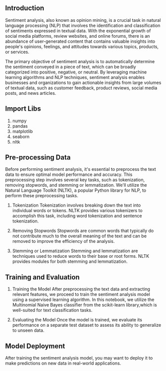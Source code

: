 ## Introduction
Sentiment analysis, also known as opinion mining, is a crucial task in natural language processing (NLP) that involves the identification and classification of sentiments expressed in textual data. With the exponential growth of social media platforms, review websites, and online forums, there is an abundance of user-generated content that contains valuable insights into people's opinions, feelings, and attitudes towards various topics, products, or services.

The primary objective of sentiment analysis is to automatically determine the sentiment conveyed in a piece of text, which can be broadly categorized into positive, negative, or neutral. By leveraging machine learning algorithms and NLP techniques, sentiment analysis enables businesses and organizations to gain actionable insights from large volumes of textual data, such as customer feedback, product reviews, social media posts, and news articles.

## Import Libs
1. numpy
2. pandas
3. matplotlib
4. seaborn
5. nltk

## Pre-processing Data
Before performing sentiment analysis, it's essential to preprocess the text data to ensure optimal model performance and accuracy. 
This preprocessing step involves several key tasks, such as tokenization, removing stopwords, and stemming or lemmatization. 
We'll utilize the Natural Language Toolkit (NLTK), a popular Python library for NLP, to perform these preprocessing tasks.

1. Tokenization
Tokenization involves breaking down the text into individual words or tokens.
NLTK provides various tokenizers to accomplish this task, including word tokenization and sentence tokenization.

2. Removing Stopwords
Stopwords are common words that typically do not contribute much to the overall meaning of the text and can be removed to improve the efficiency of the analysis.

3. Stemming or Lemmatization
Stemming and lemmatization are techniques used to reduce words to their base or root forms. NLTK provides modules for both stemming and lemmatization.

## Training and Evaluation

1. Training the Model
 After preprocessing the text data and extracting relevant features, we proceed to train the sentiment analysis model using a supervised learning algorithm.
 In this notebook, we utilize the Multinomial Naive Bayes classifier from the scikit-learn library,which is well-suited for text classification tasks.

2. Evaluating the Model
Once the model is trained, we evaluate its performance on a separate test dataset to assess its ability to generalize to unseen data.

## Model Deployment
After training the sentiment analysis model, you may want to deploy it to make predictions on new data in real-world applications. 
